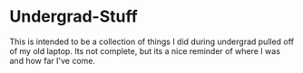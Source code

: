 # Undergrad-Stuff

This is intended to be a collection of things I did during undergrad pulled off of my old laptop. 
Its not complete, but its a nice reminder of where I was and how far I've come.
